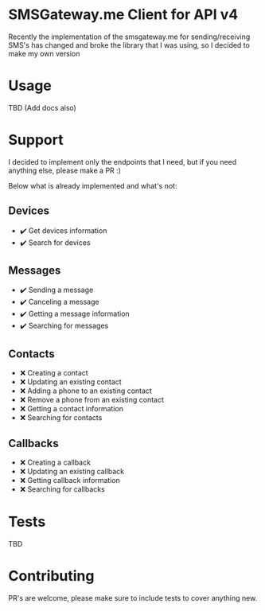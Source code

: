 # SMSGateway.me Client for API v4
Recently the implementation of the smsgateway.me for sending/receiving SMS's has changed
and broke the library that I was using, so I decided to make my own version

# Usage
TBD (Add docs also)

# Support
I decided to implement only the endpoints that I need, but if you need anything else, please make a PR :)

Below what is already implemented and what's not:

## Devices
 - :heavy_check_mark: Get devices information
 - :heavy_check_mark: Search for devices

## Messages
 - :heavy_check_mark: Sending a message
 - :heavy_check_mark: Canceling a message
 - :heavy_check_mark: Getting a message information
 - :heavy_check_mark: Searching for messages

## Contacts
 - :x: Creating a contact
 - :x: Updating an existing contact
 - :x: Adding a phone to an existing contact
 - :x: Remove a phone from an existing contact
 - :x: Getting a contact information
 - :x: Searching for contacts

## Callbacks
 - :x: Creating a callback
 - :x: Updating an existing callback
 - :x: Getting callback information
 - :x: Searching for callbacks

# Tests
TBD

# Contributing
PR's are welcome, please make sure to include tests to cover anything new.
